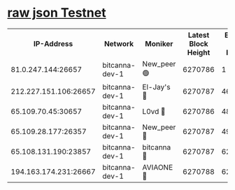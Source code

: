 [raw json Testnet](https://rpc-check.bcat.stavr.tech/bcat/rpc-bcat-result.json)
=


<table><tr><th>IP-Address</th><th>Network</th><th>Moniker</th><th>Latest Block Height</th><th>Earliest Block Height</th><th>Catching Up</th><th>Tx Index</th><th>Voting Power</th><th>Scan Time</th></tr><tr><td>81.0.247.144:26657</td><td>bitcanna-dev-1</td><td>New_peer 🟢</td><td>6270786</td><td>1</td><td>False</td><td>on</td><td>0</td><td>2024-02-03T04:24:37.321438108UTC</td></tr><tr><td>212.227.151.106:26657</td><td>bitcanna-dev-1</td><td>El-Jay's 🔴</td><td>6270787</td><td>4670391</td><td>False</td><td>on</td><td>2218164</td><td>2024-02-03T04:24:44.094534487UTC</td></tr><tr><td>65.109.70.45:30657</td><td>bitcanna-dev-1</td><td>L0vd 🔴</td><td>6270786</td><td>4828155</td><td>False</td><td>on</td><td>7920</td><td>2024-02-03T04:24:37.725604357UTC</td></tr><tr><td>65.109.28.177:26357</td><td>bitcanna-dev-1</td><td>New_peer 🔴</td><td>6270787</td><td>4952911</td><td>False</td><td>on</td><td>2237067</td><td>2024-02-03T04:24:44.447840170UTC</td></tr><tr><td>65.108.131.190:23857</td><td>bitcanna-dev-1</td><td>bitcanna 🔴</td><td>6270787</td><td>6266787</td><td>False</td><td>off</td><td>82269</td><td>2024-02-03T04:24:44.805068165UTC</td></tr><tr><td>194.163.174.231:26667</td><td>bitcanna-dev-1</td><td>AVIAONE 🔴</td><td>6270788</td><td>6267461</td><td>False</td><td>on</td><td>1949865</td><td>2024-02-03T04:24:49.376639731UTC</td></tr></table>